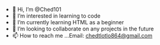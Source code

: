 - 👋 Hi, I’m @Ched101
- 👀 I’m interested in learning to code
- 🌱 I’m currently learning HTML as a beginner
- 💞️ I’m looking to collaborate on any projects in the future 
- 📫 How to reach me ...Email: chedtlotlo864@gmail.com

<!---
Ched101/Ched101 is a ✨ special ✨ repository because its `README.md` (this file) appears on your GitHub profile.
You can click the Preview link to take a look at your changes.
--->
